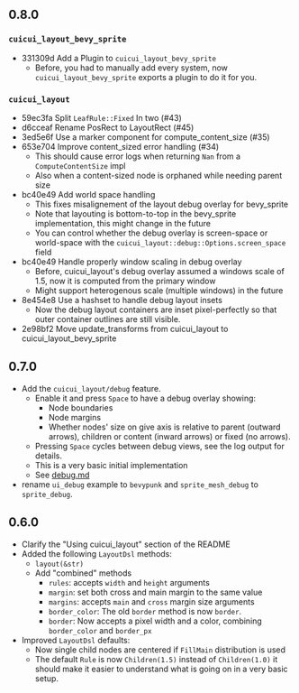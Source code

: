 ## 0.8.0

### `cuicui_layout_bevy_sprite`

* 331309d Add a Plugin to `cuicui_layout_bevy_sprite`
  * Before, you had to manually add every system, now `cuicui_layout_bevy_sprite`
    exports a plugin to do it for you.

### `cuicui_layout`

* 59ec3fa Split `LeafRule::Fixed` In two (#43)
* d6cceaf Rename PosRect to LayoutRect (#45)
* 3ed5e6f Use a marker component for compute_content_size (#35)
* 653e704 Improve content_sized error handling (#34)
  * This should cause error logs when returning `Nan` from a `ComputeContentSize` impl
  * Also when a content-sized node is orphaned while needing parent size
* bc40e49 Add world space handling
  * This fixes misalignement of the layout debug overlay for bevy_sprite
  * Note that layouting is bottom-to-top in the bevy_sprite implementation, this
    might change in the future
  * You can control whether the debug overlay is screen-space or world-space
    with the `cuicui_layout::debug::Options.screen_space` field
* bc40e49 Handle properly window scaling in debug overlay
  * Before, cuicui_layout's debug overlay assumed a windows scale of 1.5, now
    it is computed from the primary window
  * Might support heterogenous scale (multiple windows) in the future
* 8e454e8 Use a hashset to handle debug layout insets
  * Now the debug layout containers are inset pixel-perfectly so that outer container
    outlines are still visible.
* 2e98bf2 Move update_transforms from cuicui_layout to cuicui_layout_bevy_sprite

## 0.7.0

- Add the `cuicui_layout/debug` feature.
  - Enable it and press `Space` to have a debug overlay showing:
    - Node boundaries
    - Node margins
    - Whether nodes' size on give axis is relative to parent (outward arrows),
      children or content (inward arrows) or fixed (no arrows).
  - Pressing `Space` cycles between debug views, see the log output for details.
  - This is a very basic initial implementation
  - See [debug.md](https://docs.rs/cuicui_layout/latest/cuicui_layout/debug/index.html)
- rename `ui_debug` example to `bevypunk` and `sprite_mesh_debug` to `sprite_debug`.

## 0.6.0

- Clarify the "Using cuicui_layout" section of the README
- Added the following `LayoutDsl` methods:
  - `layout(&str)`
  - Add "combined" methods
    - `rules`: accepts `width` and `height` arguments
    - `margin`: set both cross and main margin to the same value
    - `margins`: accepts `main` and `cross` margin size arguments
    - `border_color`: The old `border` method is now `border`.
    - `border`: Now accepts a pixel width and a color, combining `border_color` and `border_px`
- Improved `LayoutDsl` defaults:
  - Now single child nodes are centered if `FillMain` distribution is used
  - The default `Rule` is now `Children(1.5)` instead of `Children(1.0)`
    it should make it easier to understand what is going on in a very basic
    setup.
